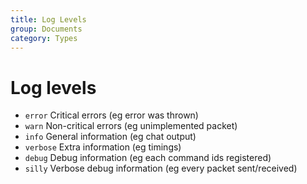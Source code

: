 ```yaml
---
title: Log Levels
group: Documents
category: Types
---
```


# Log levels

-   `error` Critical errors (eg error was thrown)
-   `warn` Non-critical errors (eg unimplemented packet)
-   `info` General information (eg chat output)
-   `verbose` Extra information (eg timings)
-   `debug` Debug information (eg each command ids registered)
-   `silly` Verbose debug information (eg every packet sent/received)
